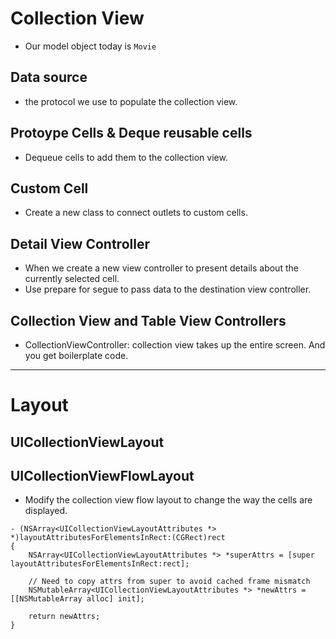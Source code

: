 # Collection View

* Our model object today is `Movie`

## Data source

* the protocol we use to populate the collection view.

## Protoype Cells & Deque reusable cells

* Dequeue cells to add them to the collection view.

## Custom Cell

* Create a new class to connect outlets to custom cells.

## Detail View Controller

* When we create a new view controller to present details about the currently selected cell.
* Use prepare for segue to pass data to the destination view controller.

## Collection View and Table View Controllers

* CollectionViewController: collection view takes up the entire screen. And you get boilerplate code.

----

# Layout

## UICollectionViewLayout

## UICollectionViewFlowLayout

* Modify the collection view flow layout to change the way the cells are displayed.

```
- (NSArray<UICollectionViewLayoutAttributes *> *)layoutAttributesForElementsInRect:(CGRect)rect
{
    NSArray<UICollectionViewLayoutAttributes *> *superAttrs = [super layoutAttributesForElementsInRect:rect];

    // Need to copy attrs from super to avoid cached frame mismatch
    NSMutableArray<UICollectionViewLayoutAttributes *> *newAttrs = [[NSMutableArray alloc] init];

    return newAttrs;
}
```


